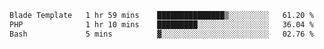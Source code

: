 
<!--START_SECTION:waka-->

```txt
Blade Template   1 hr 59 mins    ███████████████▒░░░░░░░░░   61.20 %
PHP              1 hr 10 mins    █████████░░░░░░░░░░░░░░░░   36.04 %
Bash             5 mins          ▓░░░░░░░░░░░░░░░░░░░░░░░░   02.76 %
```

<!--END_SECTION:waka-->
